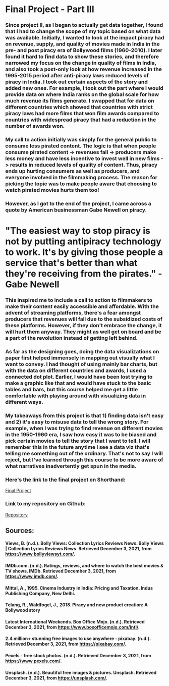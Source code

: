 # Final Project - Part III

### Since project II, as I began to actually get data together, I found that I had to change the scope of my topic based on what data was available. Initially, I wanted to look at the impact piracy had on revenue, supply, and quality of movies made in India in the pre- and post piracy era of Bollywood films (1960-2010). I later found it hard to find data to show these stories, and therefore narrowed my focus on the change in quality of films in India, and also took a post-only look at how revenue increased in the 1995-2015 period after anti-piracy laws reduced levels of piracy in India. I took out certain aspects of the story and added new ones. For example, I took out the part where I would provide data on where India ranks on the global scale for how much revenue its films generate. I swapped that for data on different countries which showed that countries with strict piracy laws had more films that won film awards compared to countries with widespread piracy that had a reduction in the number of awards won. 

### My call to action initially was simply for the general public to consume less pirated content. The logic is that when people consume pirated content -> revenues fall -> producers make less money and have less incentive to invest well in new films -> results in reduced levels of quality of content. Thus, piracy ends up hurting consumers as well as producers, and everyone involved in the filmmaking process. The reason for picking the topic was to make people aware that choosing to watch pirated movies hurts them too! 

### However, as I got to the end of the project, I came across a quote by American businessman Gabe Newell on piracy. 

# "The easiest way to stop piracy is not by putting antipiracy technology to work. It's by giving those people a service that's better than what they're receiving from the pirates." - Gabe Newell

### This inspired me to include a call to action to filmmakers to make their content easily accessible and affordable. With the advent of streaming platforms, there's a fear amongst producers that revenues will fall due to the subsidized costs of these platforms. However, if they don't embrace the change, it will hurt them anyway. They might as well get on board and be a part of the revolution instead of getting left behind. 

### As far as the designing goes, doing the data visualizations on paper first helped immensely in mapping out visually what I want to convey. I had thought of using mainly bar charts, but with the data on different countries and awards, I used a connected dot plot. Earlier, I would have been lost trying to make a graphic like that and would have stuck to the basic tables and bars, but this course helped me get a little comfortable with playing around with visualizing data in different ways. 

### My takeaways from this project is that 1) finding data isn't easy and 2) it's easy to misuse data to tell the wrong story. For example, when I was trying to find revenue on different movies in the 1950-1960 era, I saw how easy it was to be biased and pick certain movies to tell the story that I want to tell. I will remember this in the future anytime I see a data viz that's telling me something out of the ordinary. That's not to say I will reject, but I've learned through this course to be more aware of what narratives inadvertently get spun in the media. 

### Here's the link to the final project on Shorthand: 

[Final Project](https://carnegiemellon.shorthandstories.com/piracy/index.html)

### Link to my repository on Github: 

[Repository](https://anjanakankanala.github.io/portfolio/)

## Sources: 

#### Views, B. (n.d.). Bolly Views: Collection Lyrics Reviews News. Bolly Views | Collection Lyrics Reviews News. Retrieved December 3, 2021, from https://www.bollyviewsyt.com/. 
#### IMDb.com. (n.d.). Ratings, reviews, and where to watch the best movies &amp; TV shows. IMDb. Retrieved December 3, 2021, from https://www.imdb.com/. 
#### Mittal, A., 1995. Cinema Industry in India: Pricing and Taxation. Indus Publishing Company, New Delhi.
#### Telang, R., Waldfogel, J., 2018. Piracy and new product creation: A Bollywood story
#### Latest International Weekends. Box Office Mojo. (n.d.). Retrieved December 3, 2021, from https://www.boxofficemojo.com/intl/. 
#### 2.4 million+ stunning free images to use anywhere - pixabay. (n.d.). Retrieved December 3, 2021, from https://pixabay.com/. 
#### Pexels - free stock photos. (n.d.). Retrieved December 3, 2021, from https://www.pexels.com/. 
#### Unsplash. (n.d.). Beautiful free images &amp; pictures. Unsplash. Retrieved December 3, 2021, from https://unsplash.com/. 
